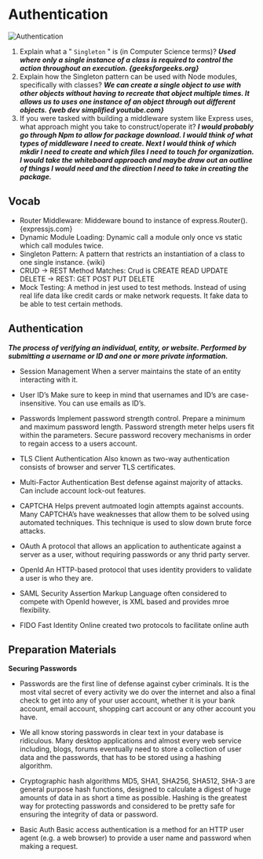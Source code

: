 # Authentication

![Authentication](https://www.halock.com/wp-content/uploads/2015/09/Cyber-Security-Weak-Authentication.jpg)

1. Explain what a "  `Singleton` " is (in Computer Science terms)?
 ***Used where only a single instance of a class is required to control the action throughout an execution. {geeksforgeeks.org}***
2. Explain how the Singleton pattern can be used with Node modules, specifically with classes?
 ***We can create a single object to use with other objects without having to recreate that object multiple times. It allows us to uses one instance of an object through out different objects. {web dev simplified youtube.com}***
3. If you were tasked with building a middleware system like Express uses, what approach might you take to construct/operate it? 
***I would probably go through Npm to allow for package download. I would think of what types of middleware I need to create. Next I would think of which mkdir I need to create and which files I need to touch for organization. I would take the whiteboard approach and maybe draw out an outline of things I would need and the direction I need to take in creating the package.***

## Vocab
* Router Middleware: Middeware bound to instance of express.Router(). {expressjs.com}
* Dynamic Module Loading: Dynamic call a module only once vs static which call modules twice.
* Singleton Pattern: A pattern that restricts an instantiation of a class to one single instance. {wiki}
* CRUD -> REST Method Matches: Crud is CREATE READ UPDATE DELETE -> REST: GET POST PUT DELETE
* Mock Testing: A method in jest used to test methods. Instead of using real life data like credit cards or make network requests. It fake data to be able to test certain methods.
## Authentication
***The process of verifying an individual, entity, or website. Performed by submitting a username or ID and one or more private information.***

* Session Management
When a server maintains the state of an entity interacting with it.

* User ID’s
Make sure to keep in mind that usernames and ID’s are case-insensitive. You can use emails as ID’s.

* Passwords
Implement password strength control. Prepare a minimum and maximum password length. Password strength meter helps users fit within the parameters. Secure password recovery mechanisms in order to regain access to a users account.

* TLS Client Authentication
Also known as two-way authentication consists of browser and server TLS certificates.

* Multi-Factor Authentication
Best defense against majority of attacks. Can include account lock-out features.

* CAPTCHA
Helps prevent autmoated login attempts against accounts. Many CAPTCHA’s have weaknesses that allow them to be solved using automated techniques. This technique is used to slow down brute force attacks.

* OAuth
A protocol that allows an application to authenticate against a server as a user, without requiring passwords or any thrid party server.

* OpenId
An HTTP-based protocol that uses identity providers to validate a user is who they are.

* SAML
Security Assertion Markup Language often considered to compete with OpenId however, is XML based and provides mroe flexibility.

* FIDO
Fast Identity Online created two protocols to facilitate online auth

## Preparation Materials
**Securing Passwords**
* Passwords are the first line of defense against cyber criminals. It is the most vital secret of every activity we do over the internet and also a final check to get into any of your user account, whether it is your bank account, email account, shopping cart account or any other account you have.

* We all know storing passwords in clear text in your database is ridiculous. Many desktop applications and almost every web service including, blogs, forums eventually need to store a collection of user data and the passwords, that has to be stored using a hashing algorithm.

* Cryptographic hash algorithms MD5, SHA1, SHA256, SHA512, SHA-3 are general purpose hash functions, designed to calculate a digest of huge amounts of data in as short a time as possible. Hashing is the greatest way for protecting passwords and considered to be pretty safe for ensuring the integrity of data or password.

* Basic Auth
Basic access authentication is a method for an HTTP user agent (e.g. a web browser) to provide a user name and password when making a request.